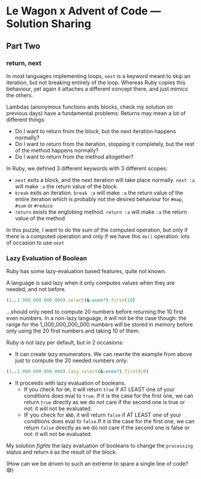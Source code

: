 # Le Wagon x Advent of Code — Solution Sharing
## Part Two
### return, next

In most languages implementing loops, `next` is a keyword meant to skip an iteration, but not breaking entirely of the loop.
Whereas Ruby copies this behaviour, yet again it attaches a different concept there, and just mimics the others.

Lambdas (anonymous functions ands blocks, check my solution on previous days) have a fundamental problems: Returns may mean a lot of different things:
* Do I want to return from the block, but the next iteration happens normally?
* Do I want to return from the iteration, stopping it completely, but the rest of the method happens normally?
* Do I want to return from the method altogether?

In Ruby, we defined 3 different keywords with 3 different scopes:
* `next` exits a block, and the next iteration will take place normally. `next :a` will make `:a` the return value of the block.
* `break` exits an iteration. `break :a` will make `:a` the return value of the entire iteration which is probably not the desired behaviour for `#map`, `#sum` or `#reduce`
* `return` exists the englobing method. `return :a` will make `:a` the return value of the method

In this puzzle, I want to do the sum of the computed operation, but only if there is a computed operation and only if we have this `do()` operation: lots of occasion to use `next`

### Lazy Evaluation of Boolean
Ruby has some lazy-evaluation based features, quite not known.

A language is said lazy when it only computes values when they are needed, and not before.

```ruby
(1..1_000_000_000_000).select(&:even?).first(10)
```

...should only need to compute 20 numbers before returning the 10 first even numbers.
In a non-lazy language, it will not be the case though: the range for the 1_000_000_000_000 numbers will be stored in memory before only using the 20 first numbers and taking 10 of them.

Ruby is not lazy per default, but in 2 occasions:
* It can create lazy enumerators. We can rewrite the example from above just to compute the 20 needed numbers only:
```ruby
(1..1_000_000_000_000).lazy.select(&:even?).first(10)
```

* It proceeds with lazy evaluation of booleans.
    * If you check for `OR`, it will return `true` if AT LEAST one of your conditions does eval to `true`. If it is the case for the first one, we can return `true` directly as we do not care if the second one is true or not: it will not be evaluated.
    * IF you check for `AND`, it will return `false` if AT LEAST one of your conditions does eval to `false`.If it is the case for the first one, we can return `false` directly as we do not care if the second one is false or not: it will not be evaluated.

My solution *fights* the lazy evaluation of booleans to change the `processing` status and return `0` as the result of the block.

(How can we be driven to such an extreme to spare a single line of code? 😅)
